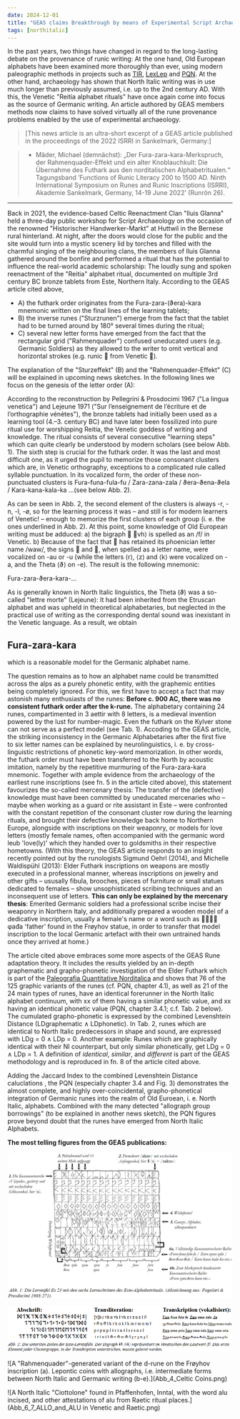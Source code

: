 ```yaml
---
date: 2024-12-01
title: "GEAS claims Breakthrough by means of Experimental Script Archaeology. Part I: The origin of the futhark order"
tags: [northitalic]
---
```

In the past years, two things have changed in regard to the long-lasting debate on the provenance of runic writing: At the one hand, Old European alphabets have been examined more thoroughly than ever, using modern paleographic methods in projects such as [TIR](https://tir.univie.ac.at/wiki/Main_Page), [LexLep](https://lexlep.univie.ac.at/wiki/Main_Page) and [PQN](https://center-for-decipherment.ch/journal/2023_01__Maeder__Paleografia-quantitativa-norditalica.pdf). At the other hand, archaeology has shown that North Italic writing was in use much longer than previously assumed, i.e. up to the 2nd century AD. With this, the Venetic "Reitia alphabet rituals" have once again come into focus as the source of Germanic writing. An article authored by GEAS members methods now claims to have solved virtually all of the rune provenance problems enabled by the use of experimental archaeology.

> [This news article is an ultra-short excerpt of a GEAS article published in the proceedings of the 2022 ISRRI in Sankelmark, Germany:]

> * Mäder, Michael (demnächst): „Der Fura-zara-kara-Merkspruch, der Rahmenquader-Effekt und ein alter Knoblauchkult: Die Übernahme des Futhark aus den norditalischen Alphabetritualen.“ Tagungsband ’Functions of Runic Literacy 200 to 1500 AD. Ninth International Symposium on Runes and Runic Inscriptions (ISRRI), Akademie Sankelmark, Germany, 14-19 June 2022’ (Runrön 26).


---

Back in 2021, the evidence-based Celtic Reenactment Clan "Iluis Glanna" held a three-day public workshop for Script Archaeology on the occasion of the renowned "Historischer Handwerker-Markt" at Huttwil in the Bernese rural hinterland. At night, after the doors would close for the public and the site would turn into a mystic scenery lid by torches and filled with the charmful singing of the neighbouring clans, the members of Iluis Glanna gathered around the bonfire and performed a ritual that has the potential to influence the real-world academic scholarship: The loudly sung and spoken reenactment of the "Reitia" alphabet ritual, documented on multiple 3rd century BC bronze tablets from Este, Northern Italy. According to the GEAS article cited above,  

* A) the futhark order originates from the Fura-zara-(ϑera)-kara mnemonic written on the final lines of the learning tablets;
* B) the inverse runes ("Sturzrunen") emerge from the fact that the tablet had to be turned around by 180° several times during the ritual;
* C) several new letter forms have emerged from the fact that the rectangular grid ("Rahmenquader") confused uneducated users (e.g. Germanic Soldiers) as they allowed to the writer to omit vertical and horizontal strokes (e.g. runic  from Venetic ). 

The explanation of the "Sturzeffekt" (B) and the "Rahmenquader-Effekt" (C) will be explained in upcoming news sketches. In the following lines we focus on the genesis of the letter order (A):

According to the reconstruction by Pellegrini & Prosdocimi 1967 ("La lingua venetica") and Lejeune 1971 ("Sur l’enseignement de l’écriture et de l’orthographie vénètes"), the bronze tablets had initially been used as a learning tool (4.–3. century BC) and have later been fossilized into pure ritual use for worshipping Reitia, the Venetic goddess of writing and knowledge. The ritual consists of several consecutive "learning steps" which can quite clearly be understood by modern scholars (see below Abb. 1). The sixth step is crucial for the futhark order. It was the last and most difficult one, as it urged the pupil to memorize those consonant clusters which are, in Venetic orthography, exceptions to a complicated rule called syllable punctuation. In its vocalized form, the order of these non-punctuated clusters is Fura-funa-fula-fu / Zara-zana-zala / ϑera-ϑena-ϑela / Kara-kana-kala-ka ...(see below Abb. 2).

As can be seen in Abb. 2, the second element of the clusters is always -r, -n, -l, -ø, so for the learning process it was – and still is for modern learners of Venetic! – enough to memorize the first clusters of each group (i. e. the ones underlined in Abb. 2). At this point, some knowledge of Old European writing must be adduced: a) the bigraph  ⟨vh⟩ is spelled as an /f/ in Venetic. b) Because of the fact that  has retained its phoenician letter name /waw/, the signs  and , when spelled as a letter name, were vocalized on -au or -u (while the letters ⟨r⟩, ⟨z⟩ and ⟨k⟩ were vocalized on -a, and the Theta ⟨ϑ⟩ on -e). The result is the following mnemonic:

Fura-zara-ϑera-kara-...

As is generally known in North Italic linguistics, the Theta (ϑ) was a so-called "lettre morte" (Lejeune): It had been inherited from the Etruscan alphabet and was upheld in theoretical alphabetaries, but neglected in the practical use of writing as the corresponding dental sound was inexistant in the Venetic language. As a result, we obtain 

## Fura-zara-kara

which is a reasonable model for the Germanic alphabet name.

The question remains as to how an alphabet name could be transmitted across the alps as a purely phonetic entity, with the graphemic entities being completely ignored. For this, we first have to accept a fact that may astonish many enthusiasts of the runes: **Before c. 900 AC, there was no consistent futhark order after the k-rune.** The alphabetary containing 24 runes, compartimented in 3 aettir with 8 letters, is a medieval invention powered by the lust for number-magic. Even the futhark on the Kylver stone can not serve as a perfect model (see Tab. 1). Accoding to the GEAS article, the striking inconsistency in the Germanic Alphabetaries after the first five to six letter names can be explained by neurolinguistics, i. e. by cross-linguistic restrictions of phonetic key-word memorization. In other words, the futhark order must have been transferred to the North by acoustic imitation, namely by the repetitive murmuring of the Fura-zara-kara mnemonic. Together with ample evidence from the archaeology of the earliest rune inscriptions (see fn. 5 in the article cited above), this statement favourizes the so-called mercenary thesis: The transfer of the (defective) knowledge must have been committed by uneducated mercenaries who – maybe when working as a guard or rite assistant in Este – were confronted with the constant repetition of the consonant cluster row during the learning rituals, and brought their defective knowledge back home to Northern Europe, alongside with inscriptions on their weaponry, or models for love letters (mostly female names, often accompanied with the germanic word leub 'love(ly)' which they handed over to goldsmiths in their respective hometowns. (With this theory, the GEAS article responds to an insight recently pointed out by the runologists Sigmund Oehrl (2014), and Michelle Waldispühl (2013): Elder Futhark inscriptions on weapons are mostly executed in a professional manner, whereas inscriptions on jewelry and other gifts – ususally fibula, brooches, pieces of furniture or small statues dedicated to females – show unsophisticated scribing techniques and an inconsequent use of letters. **This can only be explained by the mercenary thesis**: Emerited Germanic soldiers had a professional scribe incise their weaponry in Northern Italy, and additionally prepared a wooden model of a dedicative inscription, usually a female's name or a word such as  φađa 'father' found in the Frøyhov statue, in order to transfer that model inscription to the local Germanic artefact with their own untrained hands once they arrived at home.)

The article cited above embraces some more aspects of the GEAS Rune adaptation theory. It includes the results yielded by an in-depth graphematic and grapho-phonetic investigation of the Elder Futhark which is part of the [Paleografia Quantitative Norditalica](https://center-for-decipherment.ch/journal/2023_01__Maeder__Paleografia-quantitativa-norditalica.pdf) and shows that 76 of the 125 graphic variants of the runes (cf. PQN, chapter 4.1), as well as 21 of the 24 main types of runes, have an identical forerunner in the North Italic alphabet continuum, with xx of them having a similar phonetic value, and xx having an identical phonetic value (PQN, chapter 3.4.1; c.f. Tab. 2 below). The cumulated grapho-phonetic is expressed by the combined Levenshtein Distance (LDgraphematic  ∧  LDphonetic). In Tab. 2, runes which are identical to North Italic predecessors in shape and sound, are expressed with LDg = 0 ∧ LDp = 0. Another example: Runes which are graphically identical with their NI counterpart, but only similar phonetically, get LDg = 0 ∧ LDp = 1. A definition of *identical*, *similar*, and *different* is part of the GEAS methodology and is reproduced in fn. 8 of the article cited above.

 Adding the Jaccard Index to the combined Levenshtein Distance caluclations , the PQN (especially chapter 3.4 and Fig. 3) demonstrates the almost complete, and highly over-coincidental, grapho-phonetical integration of Germanic runes into the realm of Old Euroean, i. e. North Italic, alphabets. Combined with the many detected "allograph group borrowings" (to be explained in another news sketch), the PQN figures prove beyond doubt that the runes have emerged from North Italic Alphabets.







**The most telling figures from the GEAS publications:**

![The six learning steps of the Venetic Alphabet ritual. According to Lejeune (1971), the Fura-Funa-Fula-Fu row that lists all the consonant clusters that do not undergo syllable punctuation, was the last and the hardest to learn](Abb_1_NEU.png)

![List of unpunctuated consonant clusters. For ancient as well as for modern learners of Venetic, it is enough to learn the first cluster of each -r/-n/-l group (i.e. the ones underlined). A loudly spoken, mantra-like repetition of the mnemonic must have been heard by German soldiers, and memorized acoustically.](Abb_2_NEU.png)

![A "Rahmenquader"-generated variant of the d-rune on the Frøyhov inscription (a). Lepontic coins with allographs, i.e. intermediate forms between North Italic and Germanic writing (b-e).](Abb_4_Celtic Coins.png)

![A North Italic "Ciottolone" found in Pfaffenhofen, Inntal, with the word alu incised, and other attestations of alu from Raetic ritual places.](Abb_6_7_ALLO_and_ALU in Venetic and Raetic.png)



